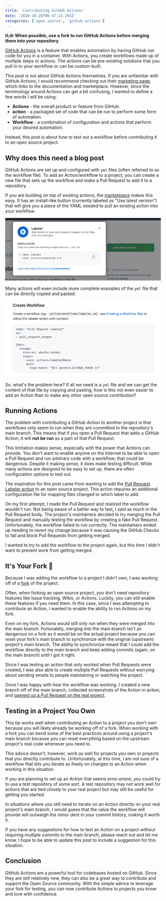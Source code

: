 ```yaml
---
title: 'Contributing GitHub Actions'
date: '2020-10-28T06:47:13.265Z'
categories: ['open source', 'github actions']
---
```


**tl;dr When possible, use a fork to run GitHub Actions before merging them into your repository** 

[GitHub Actions](https://github.com/features/actions) is a feature that enables automation by having GitHub run code for you in a container. With Actions, you create workflows made up of multiple steps or actions. The actions can be pre-existing solutions that you pull in to your workflow or can be custom-built.

This post is not about GitHub Actions themselves. If you are unfamiliar with GitHub Actions, I would recommend checking out their [marketing page](https://github.com/features/actions), which links to the documentation and marketplace. However, since the terminology around Actions can get a bit confusing, I wanted to define a few words I will be using:

* **Actions** - the overall product or feature from GitHub.
* **action** - a packaged set of code that can be run to perform some form of automation.
* **Workflow** - a combination of configuration and actions that perform your desired automation.

Instead, this post is about how to test out a workflow before contributing it to an open source project. 

## Why does this need a blog post

GitHub Actions are set up and configured with `yml` files (often referred to as the workflow file). To add an Action/workflow to a project, you can create a new file that sets up the workflow and make a Pull Request to add it to a repository.

If you are building on top of existing actions, the [marketplace](https://github.com/marketplace?type=actions) makes this easy. It has an install-like button (currently labeled as "Use latest version") that will give you a piece of the YAML needed to pull an existing action into your workflow.

<img src='./use-latest-gh-action.png' lazy />

Many actions will even include more complete examples of the `yml` file that can be directly copied and pasted:

<img src='./gh-action-readme-setup.png' lazy />

So, what's the problem here? If all we need is a `yml` file and we can get the content of that file by copying and pasting, how is this not even easier to add an Action than to make any other open source contribution?

## Running Actions

The problem with contributing a GitHub Action to another project is that workflows only seem to run when they are committed to the repository's main branch. This means that if you open a Pull Request that adds a GitHub Action, it will **not be run** as a part of that Pull Request.

This limitation makes sense, especially with the power that Actions can provide. You don't want to enable anyone on the Internet to be able to open a Pull Request and run arbitrary code with a workflow; that could be dangerous. Despite it making sense, it does make testing difficult. While many actions are designed to be easy to set up, there are often configuration options to test out.

The inspiration for this post came from wanting to add the [Pull Request Labeler action](https://github.com/actions/labeler) to an open source project. This action requires an additional configuration file for mapping files changed to which label to add.

On my first attempt, I made the Pull Request and realized the workflow wouldn't run. Not being aware of a better way to test, I said as much in the Pull Request body. The project's maintainers decided to try merging the Pull Request and manually testing the workflow by creating a fake Pull Request. Unfortunately, the workflow failed to run correctly. The maintainers ended up needing to revert my change because it was causing the GitHub Checks to fail and block Pull Requests from getting merged.

I wanted to try to add the workflow to the project again, but this time I didn't want to prevent work from getting merged.

## It's Your Fork 🍴

Because I was adding the workflow to a project I didn't own, I was working off of a [fork](https://docs.github.com/en/free-pro-team@latest/github/getting-started-with-github/fork-a-repo) of the project.

Often, when forking an open source project, you don't need repository features like Issue tracking, Wikis, or Actions. Luckily, you can still enable these features if you need them. In this case, since I was attempting to contribute an Action, I wanted to enable the ability to run Actions on my fork.

Even on my fork, Actions would still only run when they were merged into the main branch. Fortunately, merging into the main branch isn't as dangerous on a fork as it would be on the actual project because you can reset your fork's main branch to synchronize with the original (upstream) project's main branch. The ability to synchronize meant that I could add the workflow directly to the main branch and keep adding commits (again, on the main branch) until I got it right.

Since I was testing an action that only worked when Pull Requests were created, I was also able to create multiple Pull Requests without worrying about sending emails to people maintaining or watching the project.

Once I was happy with how the workflow was working, I created a new branch off of the main branch, collected screenshots of the Action in action, and [opened up a Pull Request on the real project](https://github.com/rubyforgood/casa/pull/1029). 

## Testing in a Project You Own

This tip works well when contributing an Action to a project you don't own because you will likely already be working off of a fork. When working with a fork you can bend some of the best practices around using a project's main branch because you can reset everything based on the upstream project's real code whenever you need to.

This advice doesn't, however, work as well for projects you own or projects that you directly contribute to. Unfortunately, at this time, I am not sure of a workflow that lets you iterate as freely on changes to an Action when working in this situation.

If you are planning to set up an Action that seems error-prone, you could try to use a test repository of some sort. A test repository may not work well for actions that are tied closely to your real project but may still be useful for getting you started. 

In situations where you still need to iterate on an Action directly on your real project's main branch, I would guess that the value the workflow will provide will outweigh the minor dent in your commit history, making it worth it.

If you have any suggestions for how to test an Action on a project without requiring multiple commits to the main branch, please reach out and let me know. I hope to be able to update this post to include a suggestion for this situation.

## Conclusion

GitHub Actions are a powerful tool for codebases hosted on GitHub. Since they are still relatively new, they can also be a great way to contribute and support the Open Source community. With the simple advice to leverage your fork for testing, you can now contribute Actions to projects you know and love with confidence.
